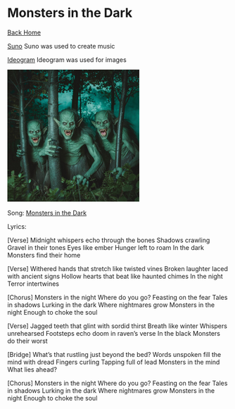 # Monsters in the Dark

[Back Home](/)

[Suno](https://suno.com/create) 
Suno was used to create music


[Ideogram](https://ideogram.ai/t/explore)
Ideogram was used for images

<img src="a-photo-of-monsters-hiding-in-the-shadows-of-the-n-yb8LRdbwQEWdk9sNqkS67g-9vpKxy8FSXK3maAs3huNuw.jpeg" alt="Monsters" style="width:300px;"/>


Song: [Monsters in the Dark](https://drive.google.com/file/d/1SGqms5xLoYtsqf3Jx4TnY6y8Fo-6l_bK/view?usp=sharing)

Lyrics:


[Verse]
Midnight whispers echo through the bones
Shadows crawling
Gravel in their tones
Eyes like ember
Hunger left to roam
In the dark
Monsters find their home

[Verse]
Withered hands that stretch like twisted vines
Broken laughter laced with ancient signs
Hollow hearts that beat like haunted chimes
In the night
Terror intertwines

[Chorus]
Monsters in the night
Where do you go?
Feasting on the fear
Tales in shadows
Lurking in the dark
Where nightmares grow
Monsters in the night
Enough to choke the soul

[Verse]
Jagged teeth that glint with sordid thirst
Breath like winter
Whispers unrehearsed
Footsteps echo doom in raven’s verse
In the black
Monsters do their worst

[Bridge]
What’s that rustling just beyond the bed?
Words unspoken fill the mind with dread
Fingers curling
Tapping full of lead
Monsters in the mind
What lies ahead?

[Chorus]
Monsters in the night
Where do you go?
Feasting on the fear
Tales in shadows
Lurking in the dark
Where nightmares grow
Monsters in the night
Enough to choke the soul
